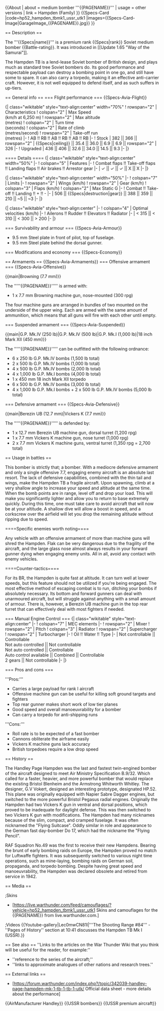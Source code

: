 {{About
| about = medium bomber '''{{PAGENAME}}'''
| usage = other versions
| link = Hampden (Family)
}}
{{Specs-Card
|code=hp52_hampden_tbmk1_ussr_utk1
|images={{Specs-Card-Image|GarageImage_{{PAGENAME}}.jpg}}
}}

== Description ==

<!-- ''In the description, the first part should be about the history of and the creation and combat usage of the aircraft, as well as its key features. In the second part, tell the reader about the aircraft in the game. Insert a screenshot of the vehicle, so that if the novice player does not remember the vehicle by name, he will immediately understand what kind of vehicle the article is talking about.'' -->

The '''{{Specs|name}}''' is a premium rank {{Specs|rank}} Soviet medium bomber {{Battle-rating}}. It was introduced in [[Update 1.65 "Way of the Samurai"]].

The Hampden TB is a lend-lease Soviet bomber of British design, and plays much as standard tree Soviet bombers do. Its good performance and respectable payload can destroy a bombing point in one go, and still have some to spare. It can also carry a torpedo, making it an effective anti-carrier craft. However, it is not well equipped to defend itself, and as such suffers in up-tiers.

== General info ==
=== Flight performance ===
{{Specs-Avia-Flight}}

<!-- ''Describe how the aircraft behaves in the air. Speed, manoeuvrability, acceleration and allowable loads - these are the most important characteristics of the vehicle.'' -->

{| class="wikitable" style="text-align:center" width="70%"
! rowspan="2" | Characteristics
! colspan="2" | Max Speed<br>(km/h at 6,250 m)
! rowspan="2" | Max altitude<br>(metres)
! colspan="2" | Turn time<br>(seconds)
! colspan="2" | Rate of climb<br>(metres/second)
! rowspan="2" | Take-off run<br>(metres)
|-
! AB !! RB !! AB !! RB !! AB !! RB
|-
! Stock
| 382 || 366 || rowspan="2" | {{Specs|ceiling}} || 35.4 || 36.0 || 6.9 || 6.9 || rowspan="2" | 326
|-
! Upgraded
| 436 || 406 || 32.6 || 34.0 || 14.5 || 9.3
|-
|}

==== Details ====
{| class="wikitable" style="text-align:center" width="50%"
|-
! colspan="5" | Features
|-
! Combat flaps !! Take-off flaps !! Landing flaps !! Air brakes !! Arrestor gear
|-
| ✓ || ✓ || ✓ || X || X <!-- ✓ -->
|-
|}

{| class="wikitable" style="text-align:center" width="50%"
|-
! colspan="7" | Limits
|-
! rowspan="2" | Wings (km/h)
! rowspan="2" | Gear (km/h)
! colspan="3" | Flaps (km/h)
! colspan="2" | Max Static G
|-
! Combat !! Take-off !! Landing !! + !! -
|-
| 506 <!-- {{Specs|destruction|body}} --> || {{Specs|destruction|gear}} || 388 || 359 || 210 || ~5 || ~3
|-
|}

{| class="wikitable" style="text-align:center"
|-
! colspan="4" | Optimal velocities (km/h)
|-
! Ailerons !! Rudder !! Elevators !! Radiator
|-
| < 315 || < 310 || < 300 || > 200
|-
|}

=== Survivability and armour ===
{{Specs-Avia-Armour}}

<!-- ''Examine the survivability of the aircraft. Note how vulnerable the structure is and how secure the pilot is, whether the fuel tanks are armoured, etc. Describe the armour, if there is any, and also mention the vulnerability of other critical aircraft systems.'' -->

- 9.5 mm Steel plate in front of pilot, top of fuselage.
- 9.5 mm Steel plate behind the dorsal gunner.

=== Modifications and economy ===
{{Specs-Economy}}

== Armaments ==
{{Specs-Avia-Armaments}}
=== Offensive armament ===
{{Specs-Avia-Offensive}}

<!-- ''Describe the offensive armament of the aircraft, if any. Describe how effective the cannons and machine guns are in a battle, and also what belts or drums are better to use. If there is no offensive weaponry, delete this subsection.'' -->

{{main|Browning (7.7 mm)}}

The '''''{{PAGENAME}}''''' is armed with:

- 1 x 7.7 mm Browning machine gun, nose-mounted (300 rpg)

The four machine guns are arranged in bundles of two mounted on the underside of the upper wing. Each are armed with the same amount of ammunition, which means that all guns will fire with each other until empty.

=== Suspended armament ===
{{Specs-Avia-Suspended}}

<!-- ''Describe the aircraft's suspended armament: additional cannons under the wings, bombs, rockets and torpedoes. This section is especially important for bombers and attackers. If there is no suspended weaponry remove this subsection.'' -->

{{main|G.P. Mk.IV (250 lb)|G.P. Mk.IV (500 lb)|G.P. Mk.I (1,000 lb)|18 inch Mark XII (450 mm)}}

The '''''{{PAGENAME}}''''' can be outfitted with the following ordnance:

- 6 x 250 lb G.P. Mk.IV bombs (1,500 lb total)
- 2 x 500 lb G.P. Mk.IV bombs (1,000 lb total)
- 4 x 500 lb G.P. Mk.IV bombs (2,000 lb total)
- 4 x 1,000 lb G.P. Mk.I bombs (4,000 lb total)
- 1 x 450 mm 18 inch Mark XII torpedo
- 6 x 500 lb G.P. Mk.IV bombs (3,000 lb total)
- 4 x 1,000 lb G.P. Mk.I bombs + 2 x 500 lb G.P. Mk.IV bombs (5,000 lb total)

=== Defensive armament ===
{{Specs-Avia-Defensive}}

<!-- ''Defensive armament with turret machine guns or cannons, crewed by gunners. Examine the number of gunners and what belts or drums are better to use. If defensive weaponry is not available, remove this subsection.'' -->

{{main|Berezin UB (12.7 mm)|Vickers K (7.7 mm)}}

The '''''{{PAGENAME}}''''' is defended by:

- 1 x 12.7 mm Berezin UB machine gun, dorsal turret (1,200 rpg)
- 1 x 7.7 mm Vickers K machine gun, nose turret (1,000 rpg)
- 2 x 7.7 mm Vickers K machine guns, ventral turret (1,350 rpg = 2,700 total)

== Usage in battles ==

<!-- ''Describe the tactics of playing in the aircraft, the features of using aircraft in a team and advice on tactics. Refrain from creating a "guide" - do not impose a single point of view, but instead, give the reader food for thought. Examine the most dangerous enemies and give recommendations on fighting them. If necessary, note the specifics of the game in different modes (AB, RB, SB).'' -->

This bomber is strictly that; a bomber. With a mediocre defensive armament and only a single offensive 7.7, engaging enemy aircraft is an absolute last resort. The lack of defensive capabilities, combined with the thin tail and wings, make the Hampden TB a fragile aircraft. Upon spawning, climb at a very shallow angle to increase your speed and altitude at the same time. When the bomb points are in range, level off and drop your load. This will make you significantly lighter and allow you to return to base extremely quickly. During this time, one must take care to avoid aircraft that will now be at your altitude. A shallow dive will allow a boost in speed, and a corkscrew over the airfield will let you drop the remaining altitude without ripping due to speed.

====Specific enemies worth noting====

<!--Some concerning vehicles to worry about if playing this plane. (i.e. Japanese fighters will out turn you)-->

Any vehicle with an offensive armament of more than machine guns will shred the Hampden. Flak can be very dangerous due to the fragility of the aircraft, and the large glass nose almost always results in your forward gunner dying when engaging enemy units. All in all, avoid any contact with enemy vehicles.

====Counter-tactics====

<!--What to expect, if it would be in command of the enemy and how to counter it. (i.e. They will most likely BnZ, etc.)-->

For its BR, the Hampden is quite fast at altitude. It can turn well at lower speeds, but this feature should not be utilized if you're being engaged. The most effective method of escaping combat is to run, ditching your bombs if absolutely necessary. Its bottom and forward gunners can deal with unarmoured aircraft, but will struggle against anything with a small amount of armour. There is, however, a Berezin UB machine gun in the top rear turret that can effectively deal with most fighters if needed.

=== Manual Engine Control ===
{| class="wikitable" style="text-align:center"
|-
! colspan="7" | MEC elements
|-
! rowspan="2" | Mixer
! rowspan="2" | Pitch
! colspan="3" | Radiator
! rowspan="2" | Supercharger
! rowspan="2" | Turbocharger
|-
! Oil !! Water !! Type
|-
| Not controllable || Controllable<br>Not auto controlled || Not controllable<br>Not auto controlled || Controllable<br>Auto control available || Combined || Controllable<br>2 gears || Not controllable
|-
|}

=== Pros and cons ===

<!-- ''Summarise and briefly evaluate the vehicle in terms of its characteristics and combat effectiveness. Mark its pros and cons in the bulleted list. Try not to use more than 6 points for each of the characteristics. Avoid using categorical definitions such as "bad", "good" and the like - use substitutions with softer forms such as "inadequate" and "effective".'' -->

'''Pros:'''

- Carries a large payload for rank I aircraft
- Offensive machine gun can be useful for killing soft ground targets and fighters
- Top rear gunner makes short work of low tier planes
- Good speed and overall manoeuvrability for a bomber
- Can carry a torpedo for anti-shipping runs

'''Cons:'''

- Roll rate is to be expected of a fast bomber
- Cannons obliterate the airframe easily
- Vickers K machine guns lack accuracy
- British torpedoes require a low drop speed

== History ==

<!-- ''Describe the history of the creation and combat usage of the aircraft in more detail than in the introduction. If the historical reference turns out to be too long, take it to a separate article, taking a link to the article about the vehicle and adding a block "/History" (example: <nowiki>https://wiki.warthunder.com/(Vehicle-name)/History</nowiki>) and add a link to it here using the <code>main</code> template. Be sure to reference text and sources by using <code><nowiki><ref></ref></nowiki></code>, as well as adding them at the end of the article with <code><nowiki><references /></nowiki></code>. This section may also include the vehicle's dev blog entry (if applicable) and the in-game encyclopedia description (under <code><nowiki>=== In-game description ===</nowiki></code>, also if applicable).'' -->

The Handley Page Hampden was the last and fastest twin-engined bomber of the aircraft designed to meet Air Ministry Specification B.9/32. Which called for a faster, heavier, and more powerful bomber that would replace the existing Bristol Blenheim and the Armstrong Whitworth Whitley. The designer, G.V Vokert, designed an interesting prototype, designated HP.52. This plane was originally equipped with Napier Sabre Dagger engines, but switched to the more powerful Bristol Pegasus radial engines. Originally the Hampden had two Vickers K gun in ventral and dorsal positions, which proved to be inadequate for daylight defense. This was then switched to two Vickers K gun with modifications. The Hampden had many nicknames because of the slim, compact, and cramped fuselage. It was often nicknamed the "Flying Suitcase". Oddly similar in role and appearance to the German fast day-bomber Do 17, which had the nickname the "Flying Pencil".

RAF Squadron No.49 was the first to receive their new Hampdens. Bearing the brunt of early bombing raids on Europe, the Hampden proved no match for Luftwaffe fighters. It was subsequently switched to various night time operations, such as mine-laying, bombing raids on German soil, propaganda, and torpedo bombing. Despite having great speed and manoeuvrability, the Hampden was declared obsolete and retired from service in 1942.

== Media ==

<!-- ''Excellent additions to the article would be video guides, screenshots from the game, and photos.'' -->

;Skins

- [https://live.warthunder.com/feed/camouflages/?vehicle=hp52_hampden_tbmk1_ussr_utk1 Skins and camouflages for the {{PAGENAME}} from live.warthunder.com.]

;Videos
{{Youtube-gallery|Lec0mwCN81I|'''The Shooting Range #84''' - ''Pages of History'' section at 10:41 discusses the Hampden TB Mk I (USSR).}}

== See also ==
''Links to the articles on the War Thunder Wiki that you think will be useful for the reader, for example:''

- ''reference to the series of the aircraft;''
- ''links to approximate analogues of other nations and research trees.''

== External links ==

<!-- ''Paste links to sources and external resources, such as:''
* ''topic on the official game forum;''
* ''other literature.'' -->

- [https://forum.warthunder.com/index.php?/topic/342039-handley-page-hampden-mk-1-tb-1-tb-1-utk/ Official data sheet - more details about the performance]

{{AirManufacturer Handley}}
{{USSR bombers}}
{{USSR premium aircraft}}
